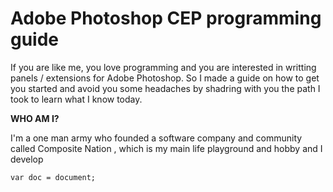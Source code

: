# Adobe Photoshop CEP programming guide
If you are like me, you love programming and you are interested in writting panels / extensions for Adobe Photoshop. So I made a guide on how to get you started and avoid you some headaches by shadring with you the path I took to learn what I know today.

**WHO AM I?**

I'm a one man army who founded a software company and community called Composite Nation , which is my main life playground and hobby and I develop 
```
var doc = document;
```

